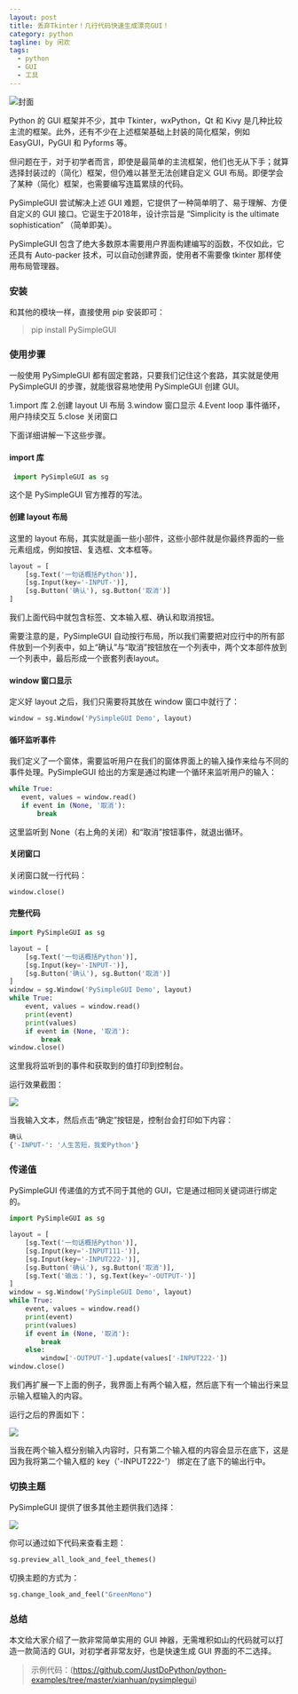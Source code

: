 ```yaml
---
layout: post
title: 丢弃Tkinter！几行代码快速生成漂亮GUI！
category: python
tagline: by 闲欢
tags: 
  - python
  - GUI
  - 工具
---
```



![封面](http://www.justdopython.com/assets/images/2022/01/pysimplegui/0.png)

Python 的 GUI 框架并不少，其中 Tkinter，wxPython，Qt 和 Kivy 是几种比较主流的框架。此外，还有不少在上述框架基础上封装的简化框架，例如 EasyGUI，PyGUI 和 Pyforms 等。

但问题在于，对于初学者而言，即使是最简单的主流框架，他们也无从下手；就算选择封装过的（简化）框架，但仍难以甚至无法创建自定义 GUI 布局。即便学会了某种（简化）框架，也需要编写连篇累牍的代码。

PySimpleGUI 尝试解决上述 GUI 难题，它提供了一种简单明了、易于理解、方便自定义的 GUI 接口。它诞生于2018年，设计宗旨是 “Simplicity is the ultimate sophistication” （简单即美）。

PySimpleGUI 包含了绝大多数原本需要用户界面构建编写的函数，不仅如此，它还具有 Auto-packer 技术，可以自动创建界面，使用者不需要像 tkinter 那样使用布局管理器。

<!--more-->

### 安装

和其他的模块一样，直接使用 pip 安装即可：

> pip install PySimpleGUI


### 使用步骤

一般使用 PySimpleGUI 都有固定套路，只要我们记住这个套路，其实就是使用 PySimpleGUI 的步骤，就能很容易地使用 PySimpleGUI 创建 GUI。

1.import 库
2.创建 layout UI 布局
3.window 窗口显示
4.Event loop 事件循环，用户持续交互
5.close 关闭窗口

下面详细讲解一下这些步骤。

#### import 库

```python
 import PySimpleGUI as sg
```

这个是 PySimpleGUI 官方推荐的写法。

#### 创建 layout 布局

这里的 layout 布局，其实就是画一些小部件，这些小部件就是你最终界面的一些元素组成，例如按钮、复选框、文本框等。

```python
layout = [
    [sg.Text('一句话概括Python')],
    [sg.Input(key='-INPUT-')],
    [sg.Button('确认'), sg.Button('取消')] 
]

```

我们上面代码中就包含标签、文本输入框、确认和取消按钮。

需要注意的是，PySimpleGUI 自动按行布局，所以我们需要把对应行中的所有部件放到一个列表中，如上“确认”与“取消”按钮放在一个列表中，两个文本部件放到一个列表中，最后形成一个嵌套列表layout。

#### window 窗口显示

定义好 layout 之后，我们只需要将其放在 window 窗口中就行了：

```python
window = sg.Window('PySimpleGUI Demo', layout)

```

#### 循环监听事件

我们定义了一个窗体，需要监听用户在我们的窗体界面上的输入操作来给与不同的事件处理。PySimpleGUI 给出的方案是通过构建一个循环来监听用户的输入：

```python
while True:
   event, values = window.read()
   if event in (None, '取消'):
       break

```
这里监听到 None（右上角的关闭）和“取消”按钮事件，就退出循环。


#### 关闭窗口

关闭窗口就一行代码：

```python
window.close()
```

#### 完整代码

```python
import PySimpleGUI as sg

layout = [
    [sg.Text('一句话概括Python')],
    [sg.Input(key='-INPUT-')],
    [sg.Button('确认'), sg.Button('取消')]
]
window = sg.Window('PySimpleGUI Demo', layout)
while True:
    event, values = window.read()
    print(event)
    print(values)
    if event in (None, '取消'):
        break
window.close()

```
这里我将监听到的事件和获取到的值打印到控制台。

运行效果截图：

![](http://www.justdopython.com/assets/images/2022/01/pysimplegui/1.png)

当我输入文本，然后点击“确定”按钮是，控制台会打印如下内容：

```python
确认
{'-INPUT-': '人生苦短，我爱Python'}
```

### 传递值

PySimpleGUI 传递值的方式不同于其他的 GUI，它是通过相同关键词进行绑定的。

```python
import PySimpleGUI as sg

layout = [
    [sg.Text('一句话概括Python')],
    [sg.Input(key='-INPUT111-')],
    [sg.Input(key='-INPUT222-')],
    [sg.Button('确认'), sg.Button('取消')],
    [sg.Text('输出：'), sg.Text(key='-OUTPUT-')]
]
window = sg.Window('PySimpleGUI Demo', layout)
while True:
    event, values = window.read()
    print(event)
    print(values)
    if event in (None, '取消'):
        break
    else:
        window['-OUTPUT-'].update(values['-INPUT222-'])
window.close()

```

我们再扩展一下上面的例子，我界面上有两个输入框，然后底下有一个输出行来显示输入框输入的内容。

运行之后的界面如下：

![](http://www.justdopython.com/assets/images/2022/01/pysimplegui/2.png)

当我在两个输入框分别输入内容时，只有第二个输入框的内容会显示在底下，这是因为我将第二个输入框的 key（'-INPUT222-'） 绑定在了底下的输出行中。

### 切换主题

PySimpleGUI 提供了很多其他主题供我们选择：

![](http://www.justdopython.com/assets/images/2022/01/pysimplegui/3.png)

你可以通过如下代码来查看主题：

```python
sg.preview_all_look_and_feel_themes()
```

切换主题的方式为：

```python
sg.change_look_and_feel("GreenMono")

```


### 总结

本文给大家介绍了一款非常简单实用的 GUI 神器，无需堆积如山的代码就可以打造一款简洁的 GUI，对初学者非常友好，也是快速生成 GUI 界面的不二选择。


> 示例代码：(https://github.com/JustDoPython/python-examples/tree/master/xianhuan/pysimplegui)
> 